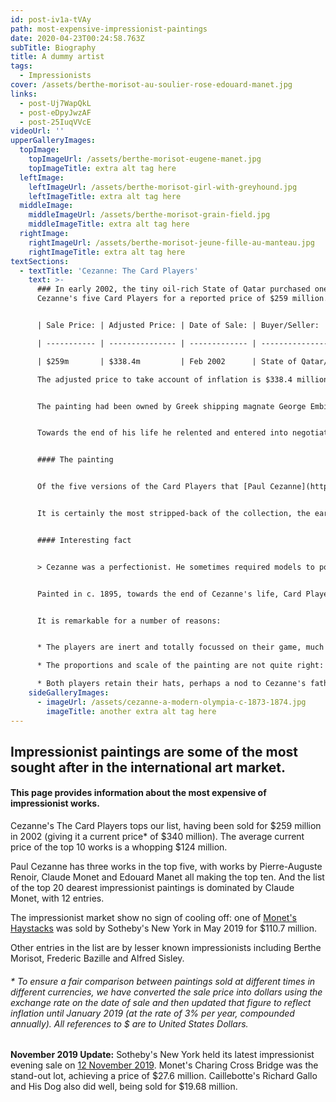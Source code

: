```yaml
---
id: post-iv1a-tVAy
path: most-expensive-impressionist-paintings
date: 2020-04-23T00:24:58.763Z
subTitle: Biography
title: A dummy artist
tags:
  - Impressionists
cover: /assets/berthe-morisot-au-soulier-rose-edouard-manet.jpg
links:
  - post-Uj7WapQkL
  - post-eDpyJwzAF
  - post-25IuqVVcE
videoUrl: ''
upperGalleryImages:
  topImage:
    topImageUrl: /assets/berthe-morisot-eugene-manet.jpg
    topImageTitle: extra alt tag here
  leftImage:
    leftImageUrl: /assets/berthe-morisot-girl-with-greyhound.jpg
    leftImageTitle: extra alt tag here
  middleImage:
    middleImageUrl: /assets/berthe-morisot-grain-field.jpg
    middleImageTitle: extra alt tag here
  rightImage:
    rightImageUrl: /assets/berthe-morisot-jeune-fille-au-manteau.jpg
    rightImageTitle: extra alt tag here
textSections:
  - textTitle: 'Cezanne: The Card Players'
    text: >-
      ### In early 2002, the tiny oil-rich State of Qatar purchased one of
      Cezanne's five Card Players for a reported price of $259 million.


      | Sale Price: | Adjusted Price: | Date of Sale: | Buyer/Seller:                    |

      | ----------- | --------------- | ------------- | -------------------------------- |

      | $259m       | $338.4m         | Feb 2002      | State of Qatar/ George Embiricos |

      The adjusted price to take account of inflation is $338.4 million.


      The painting had been owned by Greek shipping magnate George Embiricos, who rarely showed it and had rejected offers for the work for decades.


      Towards the end of his life he relented and entered into negotiations with the [State of Qatar](https://www.vanityfair.com/culture/2012/02/qatar-buys-cezanne-card-players-201202), finalised by his executors after his death.


      #### The painting


      Of the five versions of the Card Players that [Paul Cezanne](https://impressionistarts.com/paul-cezanne-biography.html) painted in the early to mid-1890s, this work is thought to be the last.


      It is certainly the most stripped-back of the collection, the earliest members of which feature three card players. The men playing cards are farmhands from Cezanne's beloved Provence that the artist paid to model for him.


      #### Interesting fact


      > Cezanne was a perfectionist. He sometimes required models to pose on scores of occasions before he was happy with the portrait he was painting of them. And on occasion he ripped up the finished product because he deemed it substandard.


      Painted in c. 1895, towards the end of Cezanne's life, Card Players is an iconic work: even those who are not impressionist fans are likely to recognise it.


      It is remarkable for a number of reasons:


      * The players are inert and totally focussed on their game, much as Cezanne was by this stage of his life obsessed by his art.

      * The proportions and scale of the painting are not quite right: check out the small heads, large bodies and long arms.

      * Both players retain their hats, perhaps a nod to Cezanne's father's first business (he owned a hat making company).
    sideGalleryImages:
      - imageUrl: /assets/cezanne-a-modern-olympia-c-1873-1874.jpg
        imageTitle: another extra alt tag here
---
```


## Impressionist paintings are some of the most sought after in the international art market.

#### This page provides information about the most expensive of impressionist works.

Cezanne's The Card Players tops our list, having been sold for $259 million in 2002 (giving it a current price* of $340 million). The average current price of the top 10 works is a whopping \$124 million.

Paul Cezanne has three works in the top five, with works by Pierre-Auguste Renoir, Claude Monet and Edouard Manet all making the top ten. And the list of the top 20 dearest impressionist paintings is dominated by Claude Monet, with 12 entries.

The impressionist market show no sign of cooling off: one of [Monet's Haystacks](https://impressionistarts.com/most-expensive-impressionist-paintings.html#6) was sold by Sotheby's New York in May 2019 for \$110.7 million.

Other entries in the list are by lesser known impressionists including Berthe Morisot, Frederic Bazille and Alfred Sisley.

###### \* To ensure a fair comparison between paintings sold at different times in different currencies, we have converted the sale price into dollars using the exchange rate on the date of sale and then updated that figure to reflect inflation until January 2019 (at the rate of 3% per year, compounded annually). All references to \$ are to United States Dollars.

**November 2019 Update:** Sotheby's New York held its latest impressionist evening sale on [12 November 2019](https://www.sothebys.com/en/auctions/2019/impressionist-modern-art-evening-n10147.html). Monet's Charing Cross Bridge was the stand-out lot, achieving a price of $27.6 million. Caillebotte's Richard Gallo and His Dog also did well, being sold for $19.68 million.
